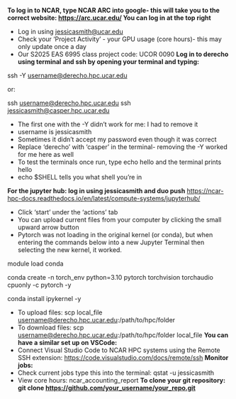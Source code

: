 **To log in to NCAR, type NCAR ARC into google- this will take you to the correct website: https://arc.ucar.edu/ You can log in at the top right**
- Log in using jessicasmith@ucar.edu
- Check your ‘Project Activity’ - your GPU usage (core hours)- this may only update once a day
- Our S2025 EAS 6995 class project code: UCOR 0090
**Log in to derecho using terminal and ssh by opening your terminal and typing:**
  
ssh -Y username@derecho.hpc.ucar.edu 

or: 

ssh username@derecho.hpc.ucar.edu ssh jessicasmith@casper.hpc.ucar.edu

- The first one with the -Y didn’t work for me: I had to remove it
- username is jessicasmith
- Sometimes it didn’t accept my password even though it was correct
- Replace ‘derecho’ with ‘casper’ in the terminal- removing the -Y worked for me here as well
- To test the terminals once run, type echo hello and the terminal prints hello
- echo $SHELL tells you what shell you’re in

**For the jupyter hub: log in using jessicasmith and duo push** https://ncar-hpc-docs.readthedocs.io/en/latest/compute-systems/jupyterhub/ 
- Click ‘start’ under the ‘actions’ tab
- You can upload current files from your computer by clicking the small upward arrow button
- Pytorch was not loading in the original kernel (or conda), but when entering the commands below into a new Jupyter Terminal then selecting the new kernel, it worked. 

module load conda

conda create -n torch_env python=3.10 pytorch torchvision torchaudio cpuonly -c pytorch -y

conda install ipykernel -y

- To upload files: scp local_file username@derecho.hpc.ucar.edu:/path/to/hpc/folder
- To download files: scp username@derecho.hpc.ucar.edu:/path/to/hpc/folder local_file
**You can have a similar set up on VSCode:**
- Connect Visual Studio Code to NCAR HPC systems using the Remote SSH extension: https://code.visualstudio.com/docs/remote/ssh 
**Monitor jobs:**
- Check current jobs type this into the terminal: qstat -u jessicasmith
- View core hours: ncar_accounting_report
**To clone your git repository: git clone https://github.com/your_username/your_repo.git**
